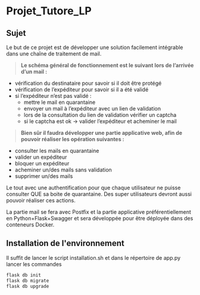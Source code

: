 # Projet_Tutore_LP

## Sujet
Le but de ce projet est de développer une solution facilement intégrable dans une chaîne de traitement de mail.

> **Le schéma général de fonctionnement est le suivant lors de l’arrivée d’un mail :**

* vérification du destinataire pour savoir si il doit être protégé
* vérification de l’expéditeur pour savoir si il a été validé
* si l’expéditeur n’est pas validé :
  * mettre le mail en quarantaine
  * envoyer un mail à l’expéditeur avec un lien de validation
  * lors de la consultation du lien de validation vérifier un captcha
  * si le captcha est ok -> valider l’expéditeur et acheminer le mail

> **Bien sûr il faudra développer une partie applicative web, afin de pouvoir réaliser les opération suivantes :**

* consulter les mails en quarantaine
* valider un expéditeur
 * bloquer un expéditeur
 * acheminer un/des mails sans validation
 * supprimer un/des mails

Le tout avec une authentification pour que chaque utilisateur ne puisse consulter QUE sa boite de quarantaine. Des super utilisateurs devront aussi pouvoir réaliser ces actions.

La partie mail se fera avec Postfix et la partie applicative préférentiellement en Python+Flask+Swagger et sera développée pour être déployée dans des conteneurs Docker.

## Installation de l'environnement

Il suffit de lancer le script installation.sh et dans le répertoire de app.py lancer les commandes

```bash
flask db init
flask db migrate
flask db upgrade
```






